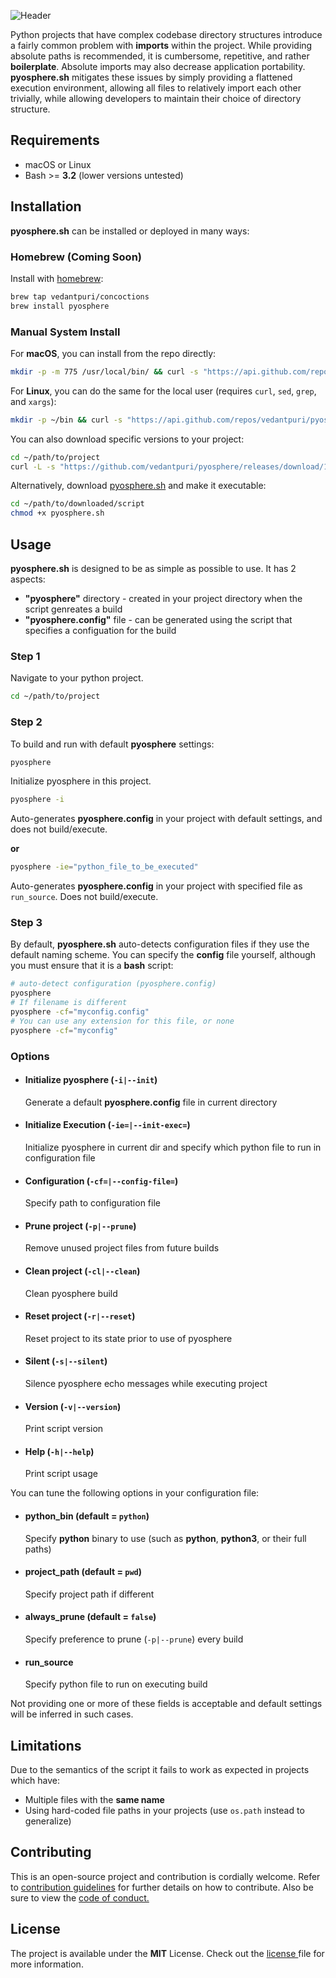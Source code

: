 ![Header](https://raw.githubusercontent.com/vedantpuri/pyosphere/master/resources/header.png)

Python projects that have complex codebase directory structures introduce a fairly common problem with **imports** within the project. While providing absolute paths is recommended, it is cumbersome, repetitive, and rather **boilerplate**. Absolute imports may also decrease application portability. **pyosphere.sh** mitigates these issues by simply providing a flattened execution environment, allowing all files to relatively import each other trivially, while allowing developers to maintain their choice of directory structure.

## Requirements
- macOS or Linux
- Bash >= **3.2** (lower versions untested)

## Installation
**pyosphere.sh** can be installed or deployed in many ways:

### Homebrew (Coming Soon)
Install with [homebrew](https://brew.sh):
```bash
brew tap vedantpuri/concoctions
brew install pyosphere
```

### Manual System Install
For **macOS**, you can install from the repo directly:
```bash
mkdir -p -m 775 /usr/local/bin/ && curl -s "https://api.github.com/repos/vedantpuri/pyosphere/releases/latest" | grep '"browser_download_url":' | sed -E 's/.*"([^"]+)".*/\1/' | xargs curl -L -s -0 > /usr/local/bin/pyosphere && chmod +x /usr/local/bin/pyosphere && chmod 700 /usr/local/bin/pyosphere
```

For **Linux**, you can do the same for the local user (requires `curl`, `sed`, `grep`, and `xargs`):
```bash
mkdir -p ~/bin && curl -s "https://api.github.com/repos/vedantpuri/pyosphere/releases/latest" | grep '"browser_download_url":' | sed -E 's/.*"([^"]+)".*/\1/' | xargs curl -L -s -0 > ~/bin/pyosphere && chmod +x ~/bin/pyosphere && chmod 700 ~/pyosphere
```

You can also download specific versions to your project:
```bash
cd ~/path/to/project
curl -L -s "https://github.com/vedantpuri/pyosphere/releases/download/1.0.0/pyosphere.sh" > pyosphere.sh && chmod +x pyosphere.sh
```

Alternatively, download [pyosphere.sh](https://github.com/vedantpuri/pyosphere/releases/) and make it executable:
```bash
cd ~/path/to/downloaded/script
chmod +x pyosphere.sh
```

## Usage
**pyosphere.sh** is designed to be as simple as possible to use. It has 2 aspects:
- **"pyosphere"** directory - created in your project directory when the script genreates a build
- **"pyosphere.config"** file - can be generated using the script that specifies a configuation for the build

### Step 1
Navigate to your python project.
```bash
cd ~/path/to/project
```

### Step 2
To build and run with default **pyosphere** settings:
```bash
pyosphere
```

Initialize pyosphere in this project.
```bash
pyosphere -i
```
Auto-generates **pyosphere.config** in your project with default settings, and does not build/execute.

**or**
```bash
pyosphere -ie="python_file_to_be_executed"
```
Auto-generates **pyosphere.config** in your project with specified file as `run_source`. Does not build/execute.

### Step 3
By default, **pyosphere.sh** auto-detects configuration files if they use the default naming scheme. You can specify the **config** file yourself, although you must ensure that it is a **bash** script:
```bash
# auto-detect configuration (pyosphere.config)
pyosphere
# If filename is different
pyosphere -cf="myconfig.config"
# You can use any extension for this file, or none
pyosphere -cf="myconfig"
```

### Options
- #### Initialize pyosphere (`-i|--init`)
  Generate a default **pyosphere.config** file in current directory
- #### Initialize Execution (`-ie=|--init-exec=`)
  Initialize pyosphere in current dir and specify which python file to run in configuration file
- #### Configuration (`-cf=|--config-file=`)
  Specify path to configuration file
- #### Prune project (`-p|--prune`)
  Remove unused project files from future builds
- #### Clean project (`-cl|--clean`)
  Clean pyosphere build
- #### Reset project (`-r|--reset`)
  Reset project to its state prior to use of pyosphere
- #### Silent (`-s|--silent`)
  Silence pyosphere echo messages while executing project
- #### Version (`-v|--version`)
  Print script version
- #### Help (`-h|--help`)
  Print script usage
  
You can tune the following options in your configuration file:
- #### python_bin (default = `python`)
  Specify **python** binary to use (such as **python**, **python3**, or their full paths)
- #### project_path (default = `pwd`)
  Specify project path if different
- #### always_prune (default = `false`)
  Specify preference to prune (`-p|--prune`) every build
- #### run_source
  Specify python file to run on executing build

Not providing one or more of these fields is acceptable and default settings will be inferred in such cases.

## Limitations
Due to the semantics of the script it fails to work as expected in projects which have:
- Multiple files with the **same name**
- Using hard-coded file paths in your projects (use `os.path` instead to generalize)

## Contributing
This is an open-source project and contribution is cordially welcome. Refer to [contribution guidelines](https://github.com/vedantpuri/pyosphere/blob/master/.github/CONTRIBUTING.md) for further details on how to contribute. Also be sure to view the [code of conduct.](https://github.com/vedantpuri/pyosphere/blob/master/CODE_OF_CONDUCT.md)

## License
 The project is available under the **MIT** License. Check out the [license ](https://github.com/vedantpuri/pyosphere/blob/master/LICENSE.md) file for more information.
